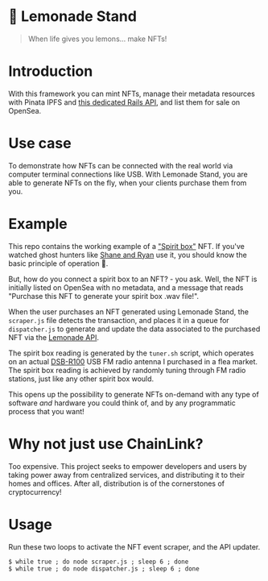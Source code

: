 # 🍋 Lemonade Stand

> When life gives you lemons... make NFTs!

# Introduction

With this framework you can mint NFTs, manage their metadata resources with Pinata IPFS and [this dedicated Rails API](https://www.github.com/voscarmv/pinata_api), and list them for sale on OpenSea.

# Use case

To demonstrate how NFTs can be connected with the real world via computer terminal connections like USB. With Lemonade Stand, you are able to generate NFTs on the fly, when your clients purchase them from you.

# Example

This repo contains the working example of a ["Spirit box"](https://www.youtube.com/watch?v=tQ3fKc17BIU) NFT. If you've watched ghost hunters like [Shane and Ryan](https://www.youtube.com/watch?v=XHXLbp7x3MM) use it, you should know the basic principle of operation 👻.

But, how do you connect a spirit box to an NFT? - you ask. Well, the NFT is initially listed on OpenSea with no metadata, and a message that reads "Purchase this NFT to generate your spirit box .wav file!".

When the user purchases an NFT generated using Lemonade Stand, the `scraper.js` file detects the transaction, and places it in a queue for `dispatcher.js` to generate and update the data associated to the purchased NFT via the [Lemonade API](https://www.github.com/voscarmv/lemonade_api).

The spirit box reading is generated by the `tuner.sh` script, which operates on an actual [DSB-R100](https://angerman.net/articles/radio/) USB FM radio antenna I purchased in a flea market. The spirit box reading is achieved by randomly tuning through FM radio stations, just like any other spirit box would.

This opens up the possibility to generate NFTs on-demand with any type of software *and* hardware you could think of, and by any programmatic process that you want!

# Why not just use ChainLink?

Too expensive. This project seeks to empower developers and users by taking power away from centralized services, and distributing it to their homes and offices. After all, distribution is of the cornerstones of cryptocurrency!

# Usage

Run these two loops to activate the NFT event scraper, and the API updater.

```
$ while true ; do node scraper.js ; sleep 6 ; done
$ while true ; do node dispatcher.js ; sleep 6 ; done
```

